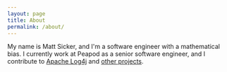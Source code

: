 ```yaml
---
layout: page
title: About
permalink: /about/
---
```


My name is Matt Sicker, and I'm a software engineer with a mathematical bias.
I currently work at Peapod as a senior software engineer, and I contribute to
[Apache Log4j](https://logging.apache.org/log4j/2.x/)
and [other projects](https://github.com/jvz).

